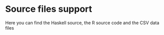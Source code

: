 # Source files support
Here you can find the Haskell source, the R source code and the CSV data files

